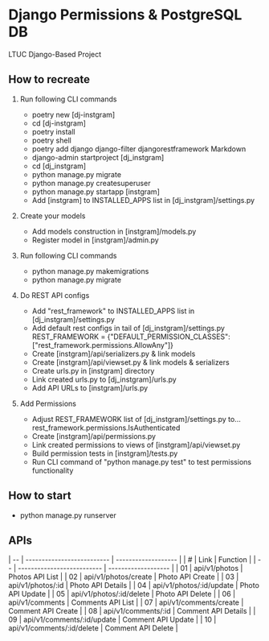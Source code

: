 # Django Permissions & PostgreSQL DB

LTUC Django-Based Project

## How to recreate

1. Run following CLI commands
    - poetry new [dj-instgram]
    - cd [dj-instgram]
    - poetry install
    - poetry shell
    - poetry add django django-filter djangorestframework Markdown
    - django-admin startproject [dj_instgram]
    - cd [dj_instgram]
    - python manage.py migrate
    - python manage.py createsuperuser
    - python manage.py startapp [instgram]
    - Add [instgram] to INSTALLED_APPS list in [dj_instgram]/settings.py

2. Create your models
    - Add models construction in [instgram]/models.py
    - Register model in [instgram]/admin.py

3. Run following CLI commands
    - python manage.py makemigrations
    - python manage.py migrate

4. Do REST API configs
    - Add "rest_framework" to INSTALLED_APPS list in [dj_instgram]/settings.py
    - Add default rest configs in tail of [dj_instgram]/settings.py
            REST_FRAMEWORK = {"DEFAULT_PERMISSION_CLASSES": ["rest_framework.permissions.AllowAny"]}
    - Create [instgram]/api/serializers.py & link models
    - Create [instgram]/api/viewset.py & link models & serializers
    - Create urls.py in [instgram] directory
    - Link created urls.py to [dj_instgram]/urls.py
    - Add API URLs to [instgram]/urls.py

5. Add Permissions
    - Adjust REST_FRAMEWORK list of [dj_instgram]/settings.py to...
            rest_framework.permissions.IsAuthenticated
    - Create [instgram]/api/permissions.py
    - Link created permissions to views of [instgram]/api/viewset.py
    - Build permission tests in [instgram]/tests.py
    - Run CLI command of "python manage.py test" to test permissions functionality

## How to start

- python manage.py runserver

## APIs

| -- | -------------------------- | ------------------- |
| #  | Link                       | Function            |
| -- | -------------------------- | ------------------- |
| 01 | api/v1/photos              | Photos API List     |
| 02 | api/v1/photos/create       | Photo API Create    |
| 03 | api/v1/photos/:id          | Photo API Details   |
| 04 | api/v1/photos/:id/update   | Photo API Update    |
| 05 | api/v1/photos/:id/delete   | Photo API Delete    |
| 06 | api/v1/comments            | Comments API List   |
| 07 | api/v1/comments/create     | Comment API Create  |
| 08 | api/v1/comments/:id        | Comment API Details |
| 09 | api/v1/comments/:id/update | Comment API Update  |
| 10 | api/v1/comments/:id/delete | Comment API Delete  |
